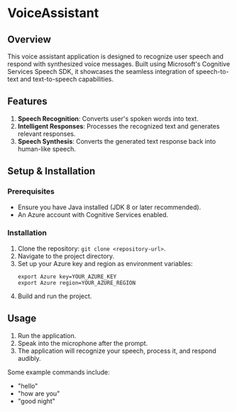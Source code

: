 # VoiceAssistant

## Overview

This voice assistant application is designed to recognize user speech and respond with synthesized voice messages. Built using Microsoft's Cognitive Services Speech SDK, it showcases the seamless integration of speech-to-text and text-to-speech capabilities.

## Features

1. **Speech Recognition**: Converts user's spoken words into text.
2. **Intelligent Responses**: Processes the recognized text and generates relevant responses.
3. **Speech Synthesis**: Converts the generated text response back into human-like speech.

## Setup & Installation

### Prerequisites

- Ensure you have Java installed (JDK 8 or later recommended).
- An Azure account with Cognitive Services enabled.

### Installation

1. Clone the repository: `git clone <repository-url>`.
2. Navigate to the project directory.
3. Set up your Azure key and region as environment variables:
   ```
   export Azure key=YOUR_AZURE_KEY
   export Azure region=YOUR_AZURE_REGION
   ```
4. Build and run the project.

## Usage

1. Run the application.
2. Speak into the microphone after the prompt.
3. The application will recognize your speech, process it, and respond audibly.

Some example commands include:
- "hello"
- "how are you"
- "good night"
